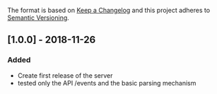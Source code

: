 The format is based on [Keep a Changelog](http://keepachangelog.com/) and this
project adheres to [Semantic Versioning](http://semver.org/).

## [1.0.0] - 2018-11-26
### Added
- Create first release of the server
- tested only the API /events and the basic parsing mechanism
